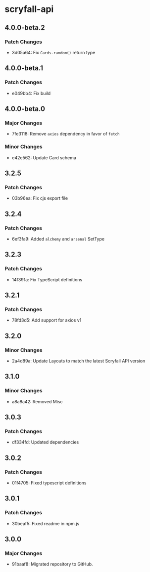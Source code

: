 # scryfall-api

## 4.0.0-beta.2

### Patch Changes

- 3d05a64: Fix `Cards.random()` return type

## 4.0.0-beta.1

### Patch Changes

- e049bb4: Fix build

## 4.0.0-beta.0

### Major Changes

- 7fe3118: Remove `axios` dependency in favor of `fetch`

### Minor Changes

- e42e562: Update Card schema

## 3.2.5

### Patch Changes

- 03b96ea: Fix cjs export file

## 3.2.4

### Patch Changes

- 6ef3fa9: Added `alchemy` and `arsenal` SetType

## 3.2.3

### Patch Changes

- 14f391a: Fix TypeScript definitions

## 3.2.1

### Patch Changes

- 78fd3d5: Add support for axios v1

## 3.2.0

### Minor Changes

- 2a4d89a: Update Layouts to match the latest Scryfall API version

## 3.1.0

### Minor Changes

- a8a8a42: Removed Misc

## 3.0.3

### Patch Changes

- df334fd: Updated dependencies

## 3.0.2

### Patch Changes

- 01f4705: Fixed typescript definitions

## 3.0.1

### Patch Changes

- 30beaf5: Fixed readme in npm.js

## 3.0.0

### Major Changes

- 91baaf8: Migrated repository to GitHub.
